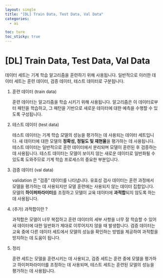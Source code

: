 ```yaml
---
layout: single
title: "[DL] Train Data, Test Data, Val Data"
categories:
  - ai

toc: ture
toc_sticky: true
---
```


<!-- 위는 머릿말임 아래부터 포스트 본문 -->
# [DL] Train Data, Test Data, Val Data

데이터 세트는 기계 학습 알고리즘을 훈련하기 위해 사용됩니다. 일반적으로 이러한 데이터 세트는 훈련 데이터, 검증 데이터, 테스트 데이터로 구분됩니다.

1. 훈련 데이터 (train data)

   훈련 데이터는 알고리즘을 학습 시키기 위해 사용됩니다. 알고리즘은 이 데이터로부터 패턴을 학습하고, 그 패턴을 기반으로 새로운 데이터에 대한 예측을 수행할 수 있도록 구성됩니다.

2. 테스트 데이터 (test data)

   테스트 데이터는 기계 학습 모델의 성능을 평가하는 데 사용되는 데이터 세트입니다. 새 데이터에 대한 모델의 **정확성, 정밀도 및 재현율**을 평가하는 데 사용됩니다. 테스트 데이터는 일반적으로 훈련 데이터에서 분리되며 모델이 훈련된 후 검증하는 데 사용됩니다. 테스트 데이터는 모델이 보이지 않는 새로운 데이터로 일반화될 수 있도록 도와주므로 기계 학습 프로세스의 중요한 부분입니다.

3. 검증 데이터 (val data)

   validation 은 "검증" 데이터를 나타냅니다. 유효성 검사 데이터는 훈련 과정에서 모델을 평가하는 데 사용되지만 모델 훈련에는 사용되지 않는 데이터 집합입니다. 모델의 **하이퍼파라미터**를 조정하고 모델이 교육 데이터에 **과적합**되지 않도록 하는 데 사용됩니다.

4. (추가) 과적합이란 ?

   과적합은 모델이 너무 복잡하고 훈련 데이터의 세부 사항을 너무 잘 학습할 수 있어 새 데이터에 대한 일반화가 제대로 이루어지지 않을 때 발생합니다. 검증 데이터는 교육 중에 다른 데이터 세트에서 모델의 성능을 확인하는 방법을 제공하여 과적합을 방지하는 데 도움이 됩니다.

5. 정리

   훈련 세트는 모델을 훈련시키는 데 사용되고, 검증 세트는 훈련 중에 모델을 평가하고 하이퍼파라미터를 조정하는 데 사용되며, 테스트 세트는 훈련된 모델의 성능을 평가하는 데 사용됩니다.
